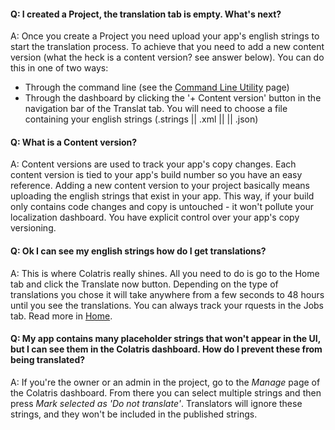 #### Q: I created a Project, the translation tab is empty. What's next?

A: Once you create a Project you need upload your app's english strings to start the translation process. To achieve that you need to add a new content version (what the heck is a content version? see answer below).
You can do this in one of two ways:
 * Through the command line (see  the [Command Line Utility](https://dashboard.colatris.com/#/colatris/docs/02_iOS/03_The_command_line_utility) page)
 * Through the dashboard by clicking the '+ Content version' button in the navigation bar of the Translat tab.
You will need to choose a file containing your english strings (.strings || .xml || || .json)

#### Q: What is a Content version?

A: Content versions are used to track your app's copy changes. Each content version is tied to your app's build number so you have an easy reference. 
Adding a new content version to your project basically means uploading the english strings that exist in your app.
This way, if your build only contains code changes and copy is untouched - it won't pollute your localization dashboard. You have explicit control over your app's copy versioning. 

#### Q: Ok I can see my english strings how do I get translations?

A: This is where Colatris really shines. All you need to do is go to the Home tab and click the Translate now button. 
Depending on the type of translations you chose it will take anywhere from a few seconds to 48 hours until you see the translations.
You can always track your rquests in the Jobs tab. Read more in [Home](https://dashboard.colatris.com/#/colatris/docs/01_Dashboard/03_Home).

#### Q: My app contains many placeholder strings that won't appear in the UI, but I can see them in the Colatris dashboard. How do I prevent these from being translated?

A: If you're the owner or an admin in the project, go to the _Manage_ page of the Colatris dashboard. From there you can select multiple strings and then press _Mark selected as 'Do not translate'_. Translators will ignore these strings, and they won't be included in the published strings.